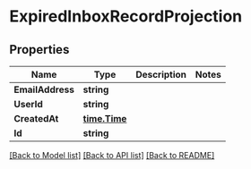 # ExpiredInboxRecordProjection

## Properties

Name | Type | Description | Notes
------------ | ------------- | ------------- | -------------
**EmailAddress** | **string** |  | 
**UserId** | **string** |  | 
**CreatedAt** | [**time.Time**](time.Time) |  | 
**Id** | **string** |  | 

[[Back to Model list]](../README#documentation-for-models) [[Back to API list]](../README#documentation-for-api-endpoints) [[Back to README]](../README)


